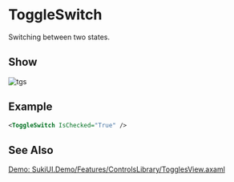 # ToggleSwitch

Switching between two states.

## Show

![tgs](https://github.com/user-attachments/assets/9fe52016-a002-4b4d-ad98-a3e2157a498c)

## Example

```xml
<ToggleSwitch IsChecked="True" />
```

## See Also

[Demo: SukiUI.Demo/Features/ControlsLibrary/TogglesView.axaml](https://github.com/kikipoulet/SukiUI/blob/main/SukiUI.Demo/Features/ControlsLibrary/TogglesView.axaml)